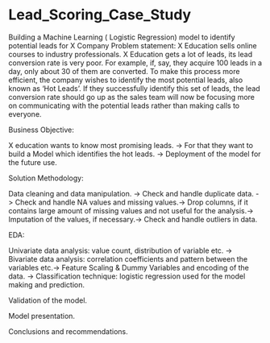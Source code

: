 # Lead_Scoring_Case_Study

Building a Machine Learning ( Logistic Regression) model to identify potential leads for X Company Problem statement: X Education sells online courses to industry professionals. X Education gets a lot of leads, its lead conversion rate is very poor. For example, if, say, they acquire 100 leads in a day, only about 30 of them are converted. To make this process more efficient, the company wishes to identify the most potential leads, also known as ‘Hot Leads’. If they successfully identify this set of leads, the lead conversion rate should go up as the sales team will now be focusing more on communicating with the potential leads rather than making calls to everyone.

Business Objective:

X education wants to know most promising leads. -> For that they want to build a Model which identifies the hot leads. -> Deployment of the model for the future use.

Solution Methodology:

Data cleaning and data manipulation. -> Check and handle duplicate data. -> Check and handle NA values and missing values.-> Drop columns, if it contains large amount of missing values and not useful for the analysis.-> Imputation of the values, if necessary.-> Check and handle outliers in data.

EDA:

Univariate data analysis: value count, distribution of variable etc. -> Bivariate data analysis: correlation coefficients and pattern between the variables etc.-> Feature Scaling & Dummy Variables and encoding of the data. -> Classification technique: logistic regression used for the model making and prediction.

Validation of the model.

Model presentation.

Conclusions and recommendations.
